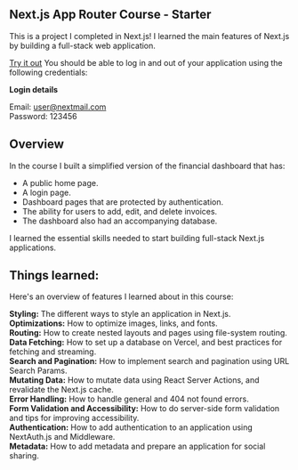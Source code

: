 ## Next.js App Router Course - Starter

This is a project I completed in Next.js! I learned the main features of Next.js by building a full-stack web application.

[Try it out](https://next-js-alpha-three.vercel.app) You should be able to log in and out of your application using the following credentials:

**Login details**

Email: user@nextmail.com  
Password: 123456

## Overview

In the course I built a simplified version of the financial dashboard that has:

- A public home page.
- A login page.
- Dashboard pages that are protected by authentication.
- The ability for users to add, edit, and delete invoices.
- The dashboard also had an accompanying database.

I learned the essential skills needed to start building full-stack Next.js applications.

## Things learned:

Here's an overview of features I learned about in this course:

**Styling:** The different ways to style an application in Next.js.  
**Optimizations:** How to optimize images, links, and fonts.  
**Routing:** How to create nested layouts and pages using file-system routing.  
**Data Fetching:** How to set up a database on Vercel, and best practices for fetching and streaming.  
**Search and Pagination:** How to implement search and pagination using URL Search Params.  
**Mutating Data:** How to mutate data using React Server Actions, and revalidate the Next.js cache.  
**Error Handling:** How to handle general and 404 not found errors.  
**Form Validation and Accessibility:** How to do server-side form validation and tips for improving accessibility.  
**Authentication:** How to add authentication to an application using NextAuth.js and Middleware.  
**Metadata:** How to add metadata and prepare an application for social sharing.
